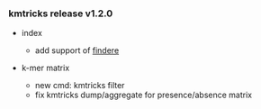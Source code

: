 ### kmtricks release v1.2.0

* index
  * add support of [findere](https://doi.org/10.1007/978-3-030-86692-1_13)

* k-mer matrix
  * new cmd: kmtricks filter
  * fix kmtricks dump/aggregate for presence/absence matrix

